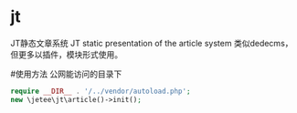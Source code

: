 # jt
JT静态文章系统  JT static presentation of the article system
类似dedecms，但更多以插件，模块形式使用。

#使用方法
公网能访问的目录下
```php
require __DIR__ . '/../vendor/autoload.php';
new \jetee\jt\article()->init();
```